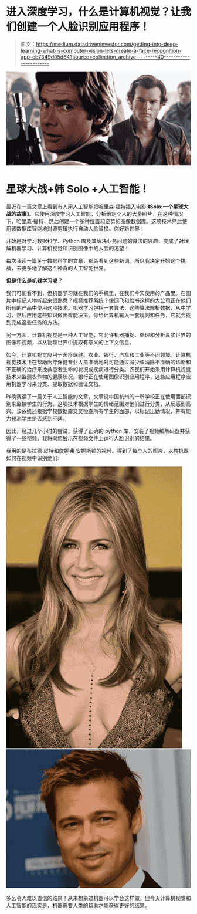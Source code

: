 # 进入深度学习，什么是计算机视觉？让我们创建一个人脸识别应用程序！

> 原文：<https://medium.datadriveninvestor.com/getting-into-deep-learning-what-is-computer-vision-lets-create-a-face-recognition-app-cb7349d05d64?source=collection_archive---------40----------------------->

![](img/0a941b0303f2e7617848803c154849f0.png)

# 星球大战+韩 Solo +人工智能！

最近在一篇文章上看到有人用人工智能把哈里森·福特插入电影:**《Solo:一个星球大战的故事》**。它使用深度学习人工智能，分析给定个人的大量照片，在这种情况下，哈里森·福特，然后创建一个多种位置和姿势的图像数据库。这项技术然后使用该数据库智能地对源剪辑执行自动人脸替换。你好新世界！

开始是对学习数据科学、Python 库及其解决业务问题的算法的兴趣，变成了对理解机器学习、计算机视觉和识别图像中的人脸的渴望！

每次我读一篇关于数据科学的文章，都会看到这些新词。所以我决定开始这个挑战，去更多地了解这个神奇的人工智能世界。

**但是什么是机器学习呢？**

我们可能看不到，但机器学习就在我们的手机里，在我们今天使用的产品里。在图片中标记人物听起来很熟悉？视频推荐系统？像网飞和脸书这样的大公司正在他们所有的产品中使用这项技术。机器学习包括一套算法，这些算法解析数据，从中学习，然后应用这些知识做出智能决策。你给计算机输入一套规则和任务，它就会找到完成这些任务的方法。

另一方面，计算机视觉是一种人工智能，它允许机器捕捉、处理和分析真实世界的图像和视频，以从物理世界中提取有意义的上下文信息。

如今，计算机视觉应用于医疗保健、农业、银行、汽车和工业等不同领域。计算机视觉技术正在帮助医疗保健专业人员准确地对可能通过减少或消除不准确的诊断和不正确的治疗来挽救患者生命的状况或疾病进行分类。农民们开始采用计算机视觉技术来监测农作物的健康状况。银行正在使用图像识别应用程序，这些应用程序应用机器学习来分类、提取数据和验证文档。

昨晚我读了一篇关于人工智能的文章，文章说中国杭州的一所学校正在使用面部识别来监控学生的行为。这项技术根据学生的情绪范围对他们进行分类，从反感到高兴。该系统还根据学校数据库交叉检查所有学生的面部，以标记出勤情况，并有能力预测学生是否感到不适。

因此，经过几个小时的尝试，获得了正确的 python 库，安装了视频编解码器并获得了一些视频，我将向您展示在视频文件上运行人脸识别的结果。

我用的是布拉德·皮特和詹妮弗·安妮斯顿的视频。得到了每个人的照片，以教机器如何在视频中识别他们:

![](img/e4fe9e104018ddcdfbb2de4e1f2881ab.png)![](img/a38e1dd3e4e3973b7f5dec765a03c872.png)

多么令人难以置信的结果！从未想象过机器可以学会这样做，但今天计算机视觉和人工智能的现实是，机器需要人类的帮助才能获得更好的结果。
